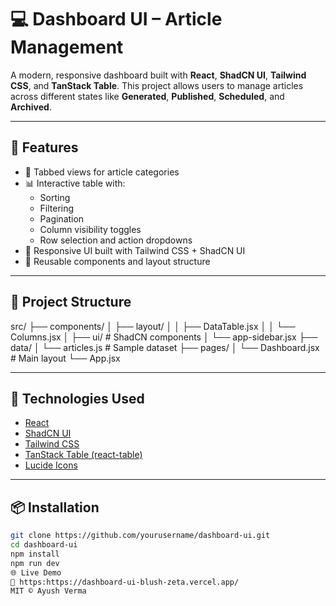 # 💻 Dashboard UI – Article Management

A modern, responsive dashboard built with **React**, **ShadCN UI**, **Tailwind CSS**, and **TanStack Table**. This project allows users to manage articles across different states like **Generated**, **Published**, **Scheduled**, and **Archived**.

---

## 🚀 Features

- 📂 Tabbed views for article categories
- 📊 Interactive table with:
  - Sorting
  - Filtering
  - Pagination
  - Column visibility toggles
  - Row selection and action dropdowns
- 🎨 Responsive UI built with Tailwind CSS + ShadCN UI
- 🔄 Reusable components and layout structure

---

## 📁 Project Structure
src/
├── components/
│ ├── layout/
│ │ ├── DataTable.jsx
│ │ └── Columns.jsx
│ ├── ui/ # ShadCN components
│ └── app-sidebar.jsx
├── data/
│ └── articles.js # Sample dataset
├── pages/
│ └── Dashboard.jsx # Main layout
└── App.jsx

---

## 🧪 Technologies Used

- [React](https://reactjs.org/)
- [ShadCN UI](https://ui.shadcn.com/)
- [Tailwind CSS](https://tailwindcss.com/)
- [TanStack Table (react-table)](https://tanstack.com/table/v8)
- [Lucide Icons](https://lucide.dev/)

---

## 📦 Installation

```bash
git clone https://github.com/yourusername/dashboard-ui.git
cd dashboard-ui
npm install
npm run dev
🌐 Live Demo
🔗 https:https://dashboard-ui-blush-zeta.vercel.app/
MIT © Ayush Verma




